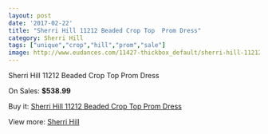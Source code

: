 ```yaml
---
layout: post
date: '2017-02-22'
title: "Sherri Hill 11212 Beaded Crop Top  Prom Dress"
category: Sherri Hill
tags: ["unique","crop","hill","prom","sale"]
image: http://www.eudances.com/11427-thickbox_default/sherri-hill-11212-beaded-crop-top-prom-dress.jpg
---
```

Sherri Hill 11212 Beaded Crop Top  Prom Dress

On Sales: **$538.99**
<a href="https://www.eudances.com/en/sherri-hill/3630-sherri-hill-11212-beaded-crop-top-prom-dress.html"><amp-img layout="responsive" width="600" height="600" src="//www.eudances.com/11427-thickbox_default/sherri-hill-11212-beaded-crop-top-prom-dress.jpg" alt="Sherri Hill 11212 Beaded Crop Top  Prom Dress 0" /></a>
<a href="https://www.eudances.com/en/sherri-hill/3630-sherri-hill-11212-beaded-crop-top-prom-dress.html"><amp-img layout="responsive" width="600" height="600" src="//www.eudances.com/11428-thickbox_default/sherri-hill-11212-beaded-crop-top-prom-dress.jpg" alt="Sherri Hill 11212 Beaded Crop Top  Prom Dress 1" /></a>
<a href="https://www.eudances.com/en/sherri-hill/3630-sherri-hill-11212-beaded-crop-top-prom-dress.html"><amp-img layout="responsive" width="600" height="600" src="//www.eudances.com/11429-thickbox_default/sherri-hill-11212-beaded-crop-top-prom-dress.jpg" alt="Sherri Hill 11212 Beaded Crop Top  Prom Dress 2" /></a>
<a href="https://www.eudances.com/en/sherri-hill/3630-sherri-hill-11212-beaded-crop-top-prom-dress.html"><amp-img layout="responsive" width="600" height="600" src="//www.eudances.com/11430-thickbox_default/sherri-hill-11212-beaded-crop-top-prom-dress.jpg" alt="Sherri Hill 11212 Beaded Crop Top  Prom Dress 3" /></a>

Buy it: [Sherri Hill 11212 Beaded Crop Top  Prom Dress](https://www.eudances.com/en/sherri-hill/3630-sherri-hill-11212-beaded-crop-top-prom-dress.html "Sherri Hill 11212 Beaded Crop Top  Prom Dress")

View more: [Sherri Hill](https://www.eudances.com/en/80-Sherri-Hill "Sherri Hill")